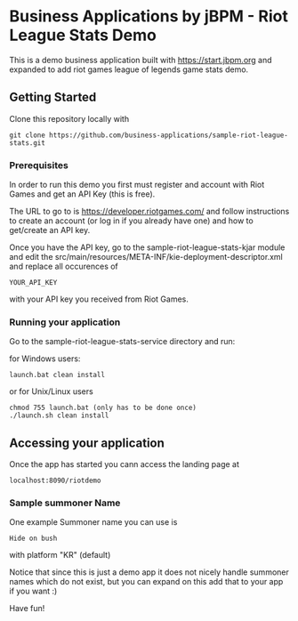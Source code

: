 # Business Applications by jBPM - Riot League Stats Demo

This is a demo business application built with https://start.jbpm.org and expanded
to add riot games league of legends game stats demo. 

## Getting Started

Clone this repository locally with 

```
git clone https://github.com/business-applications/sample-riot-league-stats.git
```

### Prerequisites

In order to run this demo you first must register and account with Riot Games
and get an API Key (this is free).

The URL to go to is https://developer.riotgames.com/ and follow instructions to
create an account (or log in if you already have one) and how to get/create an API key.

Once you have the API key, go to the sample-riot-league-stats-kjar module 
and edit the src/main/resources/META-INF/kie-deployment-descriptor.xml and replace all occurences of

```
YOUR_API_KEY
```

with your API key you received from Riot Games.

### Running your application

Go to the sample-riot-league-stats-service directory and run:

for Windows users:

```
launch.bat clean install
```

or for Unix/Linux users

```
chmod 755 launch.bat (only has to be done once)
./launch.sh clean install
```

## Accessing your application

Once the app has started you cann access the landing page at 

```
localhost:8090/riotdemo
```

### Sample summoner Name

One example Summoner name you can use is 

```
Hide on bush
```

with platform "KR" (default)

Notice that since this is just a demo app it does not nicely
handle summoner names which do not exist, but you can 
expand on this add that to your app if you want :)


Have fun!
